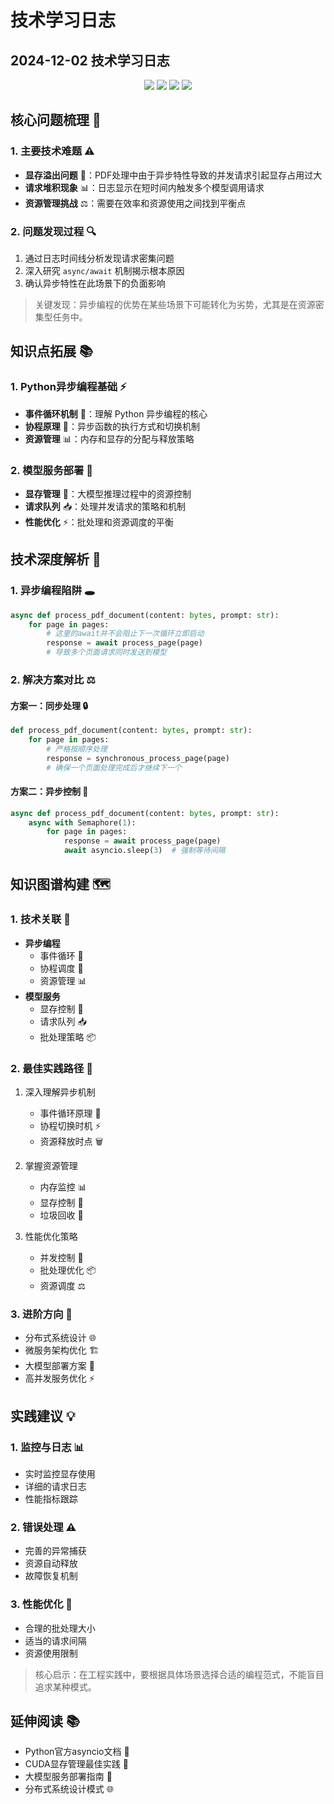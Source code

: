 # 技术学习日志

## 2024-12-02 技术学习日志

<div align="center">
  <img src="https://img.shields.io/badge/Python-3776AB?style=for-the-badge&logo=python&logoColor=white"/>
  <img src="https://img.shields.io/badge/CUDA-76B900?style=for-the-badge&logo=nvidia&logoColor=white"/>
  <img src="https://img.shields.io/badge/AsyncIO-009688?style=for-the-badge&logo=python&logoColor=white"/>
  <img src="https://img.shields.io/badge/PyTorch-EE4C2C?style=for-the-badge&logo=pytorch&logoColor=white"/>
</div>

## 核心问题梳理 🎯

### 1. 主要技术难题 ⚠️
- **显存溢出问题** 💾：PDF处理中由于异步特性导致的并发请求引起显存占用过大
- **请求堆积现象** 📊：日志显示在短时间内触发多个模型调用请求
- **资源管理挑战** ⚖️：需要在效率和资源使用之间找到平衡点

### 2. 问题发现过程 🔍
1. 通过日志时间线分析发现请求密集问题
2. 深入研究 `async/await` 机制揭示根本原因
3. 确认异步特性在此场景下的负面影响

> 关键发现：异步编程的优势在某些场景下可能转化为劣势，尤其是在资源密集型任务中。

## 知识点拓展 📚

### 1. Python异步编程基础 ⚡
- **事件循环机制** 🔄：理解 Python 异步编程的核心
- **协程原理** 🔀：异步函数的执行方式和切换机制
- **资源管理** 📊：内存和显存的分配与释放策略

### 2. 模型服务部署 🚀
- **显存管理** 💾：大模型推理过程中的资源控制
- **请求队列** 📥：处理并发请求的策略和机制
- **性能优化** ⚡：批处理和资源调度的平衡

## 技术深度解析 🔬

### 1. 异步编程陷阱 🕳️
```python
async def process_pdf_document(content: bytes, prompt: str):
    for page in pages:
        # 这里的await并不会阻止下一次循环立即启动
        response = await process_page(page)
        # 导致多个页面请求同时发送到模型
```

### 2. 解决方案对比 ⚖️

#### 方案一：同步处理 🔒
```python
def process_pdf_document(content: bytes, prompt: str):
    for page in pages:
        # 严格按顺序处理
        response = synchronous_process_page(page)
        # 确保一个页面处理完成后才继续下一个
```

#### 方案二：异步控制 🔄
```python
async def process_pdf_document(content: bytes, prompt: str):
    async with Semaphore(1):
        for page in pages:
            response = await process_page(page)
            await asyncio.sleep(3)  # 强制等待间隔
```

## 知识图谱构建 🗺️

### 1. 技术关联 🔗
- **异步编程**
  - 事件循环 🔄
  - 协程调度 🔀
  - 资源管理 📊
- **模型服务**
  - 显存控制 💾
  - 请求队列 📥
  - 批处理策略 📦

### 2. 最佳实践路径 🎯
1. 深入理解异步机制
   - 事件循环原理 🔄
   - 协程切换时机 ⚡
   - 资源释放时点 🗑️

2. 掌握资源管理
   - 内存监控 📊
   - 显存控制 💾
   - 垃圾回收 🧹

3. 性能优化策略
   - 并发控制 🔀
   - 批处理优化 📦
   - 资源调度 ⚖️

### 3. 进阶方向 🚀
- 分布式系统设计 🌐
- 微服务架构优化 🏗️
- 大模型部署方案 🤖
- 高并发服务优化 ⚡

## 实践建议 💡

### 1. 监控与日志 📊
- 实时监控显存使用
- 详细的请求日志
- 性能指标跟踪

### 2. 错误处理 ⚠️
- 完善的异常捕获
- 资源自动释放
- 故障恢复机制

### 3. 性能优化 🚀
- 合理的批处理大小
- 适当的请求间隔
- 资源使用限制

> 核心启示：在工程实践中，要根据具体场景选择合适的编程范式，不能盲目追求某种模式。

## 延伸阅读 📚
- Python官方asyncio文档 📖
- CUDA显存管理最佳实践 💾
- 大模型服务部署指南 🤖
- 分布式系统设计模式 🌐
